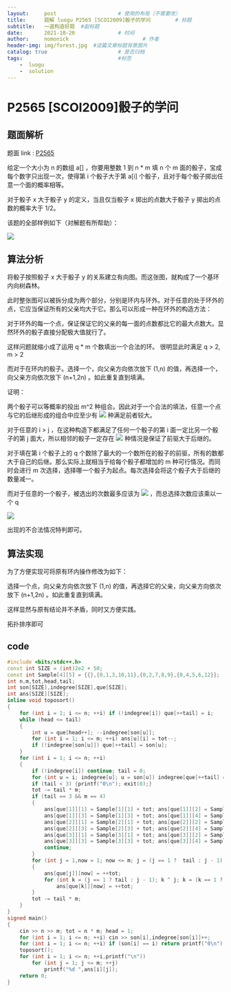 ```yaml
---
layout:     post                    # 使用的布局（不需要改）
title:      题解 luogu P2565 [SCOI2009]骰子的学问        # 标题 
subtitle:   一道构造好题  #副标题
date:       2021-10-20              # 时间
author:     nomonick                        # 作者
header-img: img/forest.jpg  #这篇文章标题背景图片
catalog: true                       # 是否归档
tags:                               #标签
    -  luogu
    -  solution
---
```


# P2565 [SCOI2009]骰子的学问

## 题面解析

题面 link : [P2565](https://www.luogu.com.cn/problem/P2565)

给定一个大小为 n 的数组 a[] ，你要用整数 1 到 n * m 填 n 个 m 面的骰子，宝成每个数字只出现一次，使得第 i 个骰子大于第 a[i] 个骰子，且对于每个骰子掷出任意一个面的概率相等。

对于骰子 x 大于骰子 y 的定义，当且仅当骰子 x 掷出的点数大于骰子 y 掷出的点数的概率大于 1/2。

该题的全部样例如下（对解题有所帮助）：

 ![](https://pic.imgdb.cn/item/617fdcb92ab3f51d91a915bb.jpg) 

## 算法分析

将骰子按照骰子 x 大于骰子 y 的关系建立有向图。而这张图，就构成了一个基环内向树森林。

此时整张图可以被拆分成为两个部分，分别是环内与环外。对于任意的处于环外的点，它应当保证所有的父亲均大于它。那么可以形成一种在环外的构造方法：

对于环外的每一个点，保证保证它的父亲的每一面的点数都比它的最大点数大。显然环外的骰子直接分配极大值就行了。

这样问题就缩小成了运用 q * m 个数填出一个合法的环。 很明显此时满足 q > 2, m > 2

而对于在环内的骰子。选择一个，向父亲方向依次放下 (1,n) 的值，再选择一个，向父亲方向依次放下 (n+1,2n) 。如此重复直到填满。

证明：

两个骰子可以等概率的投出 m^2 种组合。因此对于一个合法的填法，任意一个点与它的后继形成的组合中应至少有 ![](https://pic.imgdb.cn/item/618131852ab3f51d91006d03.jpg)  种满足前者较大。

对于任意的 i > j ，在这种构造下都满足了任何一个骰子的第 i 面一定比另一个骰子的第 j 面大，所以相邻的骰子一定存在 ![](https://pic.imgdb.cn/item/618131a52ab3f51d9100ac97.jpg) 种情况是保证了前驱大于后继的。

对于填在第 i 个骰子上的 q 个数除了最大的一个数所在的骰子的前驱，所有的数都大于自己的后继。那么实际上就相当于给每个骰子都增加的 m 种可行情况。而同时会进行 m 次选择，选择哪一个骰子为起点。每次选择会将这个骰子大于后继的数量减一。

而对于任意的一个骰子，被选出的次数最多应该为 ![](https://pic.imgdb.cn/item/618131be2ab3f51d9100da86.jpg)  ，而总选择次数应该乘以一个 q 

 ![](https://pic.imgdb.cn/item/618132a22ab3f51d910276c2.jpg) 

出现的不合法情况特判即可。

## 算法实现

为了方便实现可将原有环内操作修改为如下：

选择一个点，向父亲方向依次放下 (1,n) 的值，再选择它的父亲，向父亲方向依次放下 (n+1,2n) 。如此重复直到填满。

这样显然与原有结论并不矛盾，同时又方便实践。

拓扑排序即可

## code

```cpp
#include <bits/stdc++.h>
const int SIZE = (int)2e2 + 50;
const int Sample[4][5] = {{},{0,1,3,10,11},{0,2,7,8,9},{0,4,5,6,12}};
int n,m,tot,head,tail;
int son[SIZE],indegree[SIZE],que[SIZE];
int ans[SIZE][SIZE];
inline void toposort()
{
	for (int i = 1; i <= n; ++i) if (!indegree[i]) que[++tail] = i;
	while (head <= tail)
	{
		int u = que[head++]; --indegree[son[u]];
		for (int i = 1; i <= m; ++i) ans[u][i] = tot--;
		if (!indegree[son[u]]) que[++tail] = son[u];
	}
	for (int i = 1; i <= n; ++i)
	{
		if (!indegree[i]) continue; tail = 0;
		for (int u = i; indegree[u]; u = son[u]) indegree[que[++tail] = u] = 0;
		if (tail < 3) {printf("0\n"); exit(0);}
		tot -= tail * m;
		if (tail == 3 && m == 4)
		{
			ans[que[1]][1] = Sample[1][1] + tot; ans[que[1]][2] = Sample[1][2] + tot;
			ans[que[1]][3] = Sample[1][3] + tot; ans[que[1]][4] = Sample[1][4] + tot;
			ans[que[2]][1] = Sample[2][1] + tot; ans[que[2]][2] = Sample[2][2] + tot;
			ans[que[2]][3] = Sample[2][3] + tot; ans[que[2]][4] = Sample[2][4] + tot;
			ans[que[3]][1] = Sample[3][1] + tot; ans[que[3]][2] = Sample[3][2] + tot;
			ans[que[3]][3] = Sample[3][3] + tot; ans[que[3]][4] = Sample[3][4] + tot;
			continue;
		}
		for (int j = 1,now = 1; now <= m; j = (j == 1 ?  tail : j - 1), ++now)
		{
			ans[que[j]][now] = ++tot;
			for (int k = (j == 1 ? tail : j - 1); k ^ j; k = (k == 1 ?  tail : k - 1)) 
				ans[que[k]][now] = ++tot;
		}
		tot -= tail * m;
	}
}
signed main()
{
	cin >> n >> m; tot = n * m; head = 1;
	for (int i = 1; i <= n; ++i) cin >> son[i],indegree[son[i]]++;
	for (int i = 1; i <= n; ++i) if (son[i] == i) return printf("0\n"),0;
	toposort();
	for (int i = 1; i <= n; ++i,printf("\n"))
		for (int j = 1; j <= m; ++j)
			printf("%d ",ans[i][j]);
	return 0;
}

```


